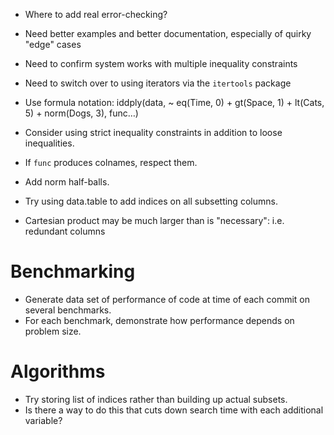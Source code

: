 * Where to add real error-checking?
* Need better examples and better documentation, especially of quirky "edge" cases
* Need to confirm system works with multiple inequality constraints
* Need to switch over to using iterators via the `itertools` package
* Use formula notation: iddply(data, ~ eq(Time, 0) + gt(Space, 1) + lt(Cats, 5) + norm(Dogs, 3), func…)
* Consider using strict inequality constraints in addition to loose inequalities.
* If `func` produces colnames, respect them.
* Add norm half-balls.
* Try using data.table to add indices on all subsetting columns.

* Cartesian product may be much larger than is "necessary": i.e. redundant columns

# Benchmarking

* Generate data set of performance of code at time of each commit on several benchmarks.
* For each benchmark, demonstrate how performance depends on problem size.

# Algorithms

* Try storing list of indices rather than building up actual subsets.
* Is there a way to do this that cuts down search time with each additional variable?
